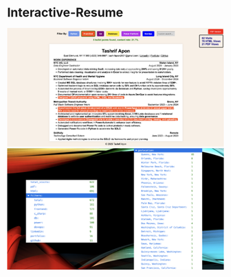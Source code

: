 # Interactive-Resume
<img src="readme_content/main.jpg"></img>
<img src="readme_content/backend_metrics.jpg"></img>
